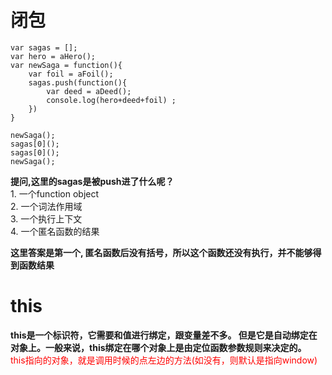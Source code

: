 # 闭包  
	var sagas = [];  
	var hero = aHero();  
	var newSaga = function(){  
	 	var foil = aFoil();  
	 	sagas.push(function(){  
	 		var deed = aDeed();  
	 		console.log(hero+deed+foil)	;  
 		})  
	}  
  
	newSaga();  
	sagas[0]();  
	sagas[0]();  
	newSaga();  
  
**提问,这里的sagas是被push进了什么呢？**  
	1. 一个function object      
	2. 一个词法作用域 	  
	3. 一个执行上下文	  
	4. 一个匿名函数的结果  
  
**这里答案是第一个, 匿名函数后没有括号，所以这个函数还没有执行，并不能够得到函数结果**  
  
# this  
**this是一个标识符，它需要和值进行绑定，跟变量差不多。 但是它是自动绑定在对象上。一般来说，this绑定在哪个对象上是由定位函数参数规则来决定的。**  
	<font color="#ff0000">this指向的对象，就是调用时候的点左边的方法(如没有，则默认是指向window)</font>  
